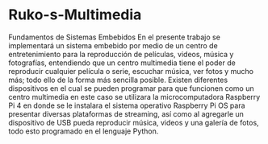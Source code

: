# Ruko-s-Multimedia
Fundamentos de Sistemas Embebidos
En el presente trabajo se implementará un sistema embebido por medio de un centro de entretenimiento para la reproducción de películas, videos, música y fotografías, entendiendo que un centro multimedia tiene el poder de reproducir cualquier película o serie, escuchar música, ver fotos y mucho más; todo ello de la forma más sencilla posible.
Existen diferentes dispositivos en el cual se pueden programar para que funcionen como un centro multimedia en este caso se utilizara la microcomputadora Raspberry Pi 4 en donde se le instalara el sistema operativo Raspberry Pi OS para presentar diversas plataformas de streaming, así como al agregarle un dispositivo de USB pueda reproducir música, videos y una galería de fotos, todo esto programado en el lenguaje Python.
